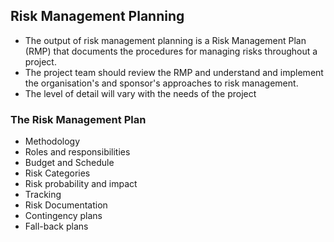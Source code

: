 ## Risk Management Planning
* The output of risk management planning is a Risk Management Plan (RMP) that documents the procedures for managing risks throughout a project.
* The project team should review the RMP and understand and implement the organisation's and sponsor's approaches to risk management. 
* The level of detail will vary with the needs of the project

### The Risk Management Plan
* Methodology
* Roles and responsibilities
* Budget and Schedule
* Risk Categories
* Risk probability and impact
* Tracking
* Risk Documentation
* Contingency plans
* Fall-back plans